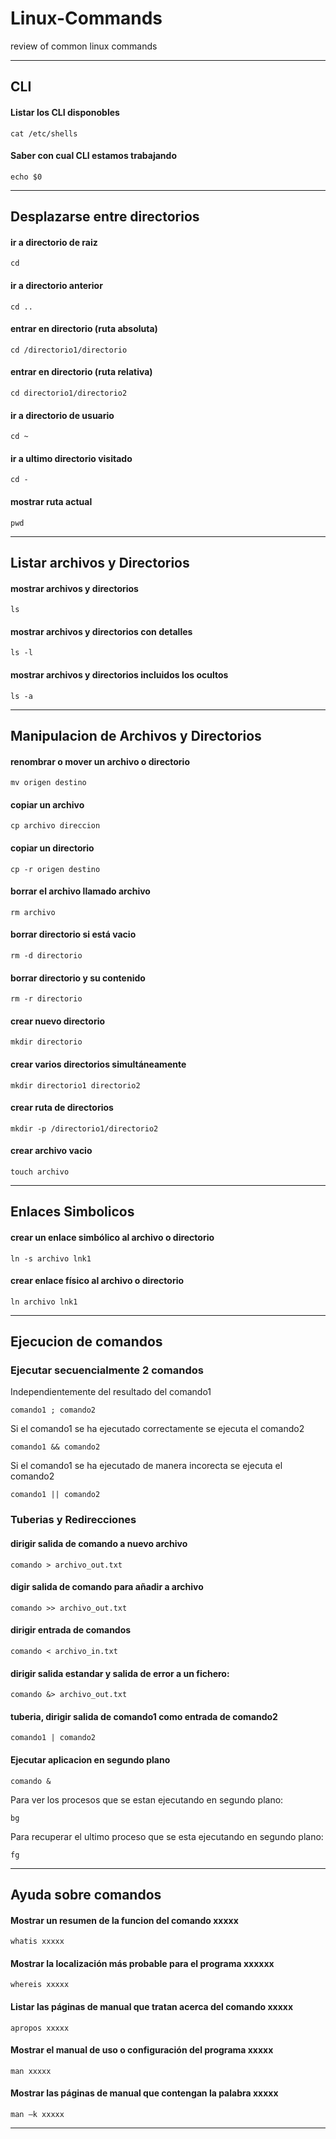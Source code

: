 # Linux-Commands
review of common linux commands


------------------------------

## CLI

#### Listar los CLI disponobles
```
cat /etc/shells
```
#### Saber con cual CLI estamos trabajando

```
echo $0
```
-------------------------------

## Desplazarse entre directorios

#### ir a directorio de raiz
```
cd
```

#### ir a directorio anterior
```
cd ..
```

#### entrar en directorio (ruta absoluta)
```
cd /directorio1/directorio
```

#### entrar en directorio (ruta relativa)
```
cd directorio1/directorio2
```

#### ir a directorio de usuario
```
cd ~
```

#### ir a ultimo directorio visitado
```
cd -
```

#### mostrar ruta actual
```
pwd
```
-------------------------------

## Listar archivos y Directorios

#### mostrar archivos y directorios
```
ls
```

#### mostrar archivos y directorios con detalles
```
ls -l
```

#### mostrar archivos y directorios incluidos los ocultos
```
ls -a
```

-------------------------------

## Manipulacion de Archivos y Directorios

#### renombrar o mover un archivo o directorio
```
mv origen destino
```

#### copiar un archivo
```
cp archivo direccion
```

#### copiar un directorio
```
cp -r origen destino
```

#### borrar el archivo llamado archivo
```
rm archivo
```

#### borrar directorio si está vacio
```
rm -d directorio
```

#### borrar directorio y su contenido
```
rm -r directorio
```

#### crear nuevo directorio
```
mkdir directorio
```

#### crear varios directorios simultáneamente
```
mkdir directorio1 directorio2
```

#### crear ruta de directorios
```
mkdir -p /directorio1/directorio2
```

#### crear archivo vacio
```
touch archivo
```
---------------------------------

## Enlaces Simbolicos


#### crear un enlace simbólico al archivo o directorio
```
ln -s archivo lnk1
```

#### crear enlace físico al archivo o directorio
```
ln archivo lnk1
```

-----------------------------------------------

## Ejecucion de comandos

### Ejecutar secuencialmente 2 comandos
Independientemente del resultado del comando1
```
comando1 ; comando2
```

Si el comando1 se ha ejecutado correctamente se ejecuta el comando2
```
comando1 && comando2
```

Si el comando1 se ha ejecutado de manera incorecta se ejecuta el comando2
```
comando1 || comando2
```

### Tuberias y Redirecciones

#### dirigir salida de comando a nuevo archivo
```
comando > archivo_out.txt
```

#### digir salida de comando para añadir a archivo 
```
comando >> archivo_out.txt
```

#### dirigir entrada de comandos
```
comando < archivo_in.txt
```

#### dirigir salida estandar y salida de error a un fichero:
```
comando &> archivo_out.txt
```

#### tuberia, dirigir salida de comando1 como entrada de comando2
```
comando1 | comando2
```

#### Ejecutar aplicacion en segundo plano

```
comando &
```
Para ver los procesos que se estan ejecutando en segundo plano:

```
bg
```
Para recuperar el ultimo proceso que se esta ejecutando en segundo plano:
```
fg
```

-----------------------------------------------

## Ayuda sobre comandos

#### Mostrar un resumen de la funcion del comando xxxxx
```
whatis xxxxx
```

#### Mostrar la localización más probable para el programa xxxxxx
```
whereis xxxxx
```

#### Listar las páginas de manual que tratan acerca del comando xxxxx
```
apropos xxxxx
```

#### Mostrar el manual de uso o configuración del programa xxxxx
```
man xxxxx
```

#### Mostrar las páginas de manual que contengan la palabra xxxxx
```
man –k xxxxx
```

-----------------------------------------------

